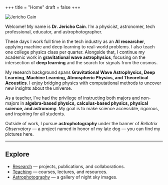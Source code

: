 +++
title = "Home"
draft = false
+++

![Jericho Cain](/img/me.jpg)

Welcome! My name is **Dr. Jericho Cain**. I’m a physicist, astronomer, tech professional, educator, and astrophotographer.  

These days I work full time in the tech industry as an **AI researcher**, applying machine and deep learning to real-world problems. I also teach one college physics class per quarter. Alongside that, I continue my academic work in **gravitational wave astrophysics**, focusing on the intersection of **deep learning** and the search for signals from the cosmos.  

My research background spans **Gravitational Wave Astrophysics, Deep Learning, Machine Learning, Atmospheric Physics, and Theoretical Acoustics**. I enjoy bridging physics with computational methods to uncover new insights about the universe.  

As a teacher, I’ve had the privilege of instructing both majors and non-majors in **algebra-based physics, calculus-based physics, physical science, and astronomy**. My goal is to make science accessible, rigorous, and inspiring for all students.  

Outside of work, I pursue **astrophotography** under the banner of *Bellatrix Observatory* — a project named in honor of my late dog — you can find my pictures here.  


<div class="clearfix"></div>

---

## Explore

- [Research](/research/) — projects, publications, and collaborations.  
- [Teaching](/teaching/) — courses, lectures, and resources.  
- [Astrophotography](/astrophotography/) — a gallery of night sky images.  
